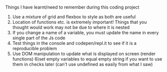 Things I have learnt/need to remember during this coding project

1) Use a mixture of grid and flexbox to style as both are useful
2) Location of functions etc. is extremely important! Things that you thought would work may not be due to where it is nested
3) If you change a name of a variable, you must update the name in every single part of the Js code
4) Test things in the console and codepen/repl.it to see if it is a reproducible problem
5) Use DOM manipulation to update what is displayed on screen (render functions)
6)set empty variables to equal empty string if you want to use them in checks later (can't use undefined as easily from what I saw)